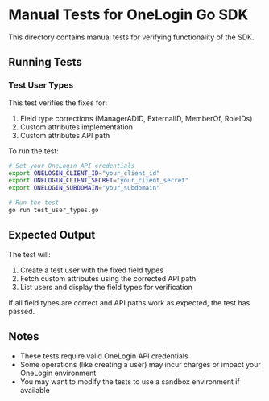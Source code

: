 # Manual Tests for OneLogin Go SDK

This directory contains manual tests for verifying functionality of the SDK.

## Running Tests

### Test User Types

This test verifies the fixes for:
1. Field type corrections (ManagerADID, ExternalID, MemberOf, RoleIDs)
2. Custom attributes implementation
3. Custom attributes API path

To run the test:

```bash
# Set your OneLogin API credentials
export ONELOGIN_CLIENT_ID="your_client_id"
export ONELOGIN_CLIENT_SECRET="your_client_secret"
export ONELOGIN_SUBDOMAIN="your_subdomain"

# Run the test
go run test_user_types.go
```

## Expected Output

The test will:
1. Create a test user with the fixed field types
2. Fetch custom attributes using the corrected API path
3. List users and display the field types for verification

If all field types are correct and API paths work as expected, the test has passed.

## Notes

- These tests require valid OneLogin API credentials
- Some operations (like creating a user) may incur charges or impact your OneLogin environment
- You may want to modify the tests to use a sandbox environment if available